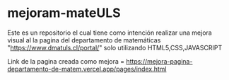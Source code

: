 # mejoram-mateULS
Este es un repositorio el cual tiene como intención realizar una mejora visual al la pagina del departamento de matemáticas "https://www.dmatuls.cl/portal/" solo utilizando HTML5,CSS,JAVASCRIPT

Link de la pagina creada como mejora = https://mejora-pagina-departamento-de-matem.vercel.app/pages/index.html
